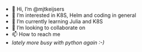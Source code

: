 - 👋 Hi, I’m @mjtkeijsers
- 👀 I’m interested in K8S, Helm and coding in general
- 🌱 I’m currently learning Julia and K8S
- 💞️ I’m looking to collaborate on <not yet smart enough>
- 📫 How to reach me <I will add later>
- lately more busy with python again :-)

<!---
mjtkeijsers/mjtkeijsers is a ✨ special ✨ repository because its `README.md` (this file) appears on your GitHub profile.
You can click the Preview link to take a look at your changes.
--->
